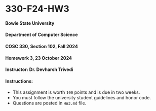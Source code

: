 # 330-F24-HW3

#### Bowie State University
#### Department of Computer Science
#### COSC 330, Section 102, Fall 2024
#### Homework 3, 23 October 2024
#### Instructor: Dr. Devharsh Trivedi


#### Instructions:
- This assignment is worth ```100``` points and is due in two weeks.
- You must follow the university student guidelines and honor code.
- Questions are posted in ```HW3.md``` file.
